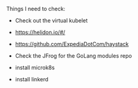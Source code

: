 Things I need to check:
 - Check out the virtual kubelet
 - https://helidon.io/#/
 - https://github.com/ExpediaDotCom/haystack
 - Check the JFrog for the GoLang modules repo

 - install microk8s
 - install linkerd 
